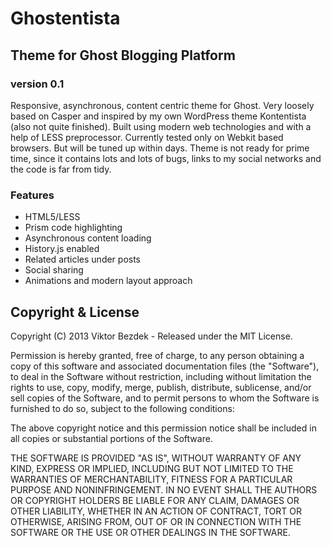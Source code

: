 # Ghostentista
## Theme for Ghost Blogging Platform
### version 0.1

Responsive, asynchronous, content centric theme for Ghost. Very loosely based on Casper and inspired by my own WordPress theme Kontentista (also not quite finished). Built using modern web technologies and with a help of LESS preprocessor. Currently tested only on Webkit based browsers. But will be tuned up within days. Theme is not ready for prime time, since it contains lots and lots of bugs, links to my social networks and the code is far from tidy.

### Features
- HTML5/LESS
- Prism code highlighting
- Asynchronous content loading
- History.js enabled
- Related articles under posts
- Social sharing
- Animations and modern layout approach

## Copyright & License

Copyright (C) 2013 Viktor Bezdek - Released under the MIT License.

Permission is hereby granted, free of charge, to any person obtaining a copy of this software and associated documentation files (the "Software"), to deal in the Software without restriction, including without limitation the rights to use, copy, modify, merge, publish, distribute, sublicense, and/or sell copies of the Software, and to permit persons to whom the Software is furnished to do so, subject to the following conditions:

The above copyright notice and this permission notice shall be included in all copies or substantial portions of the Software.

THE SOFTWARE IS PROVIDED "AS IS", WITHOUT WARRANTY OF ANY KIND, EXPRESS OR IMPLIED, INCLUDING BUT NOT LIMITED TO THE WARRANTIES OF MERCHANTABILITY, FITNESS FOR A PARTICULAR PURPOSE AND
NONINFRINGEMENT. IN NO EVENT SHALL THE AUTHORS OR COPYRIGHT HOLDERS BE LIABLE FOR ANY CLAIM, DAMAGES OR OTHER LIABILITY, WHETHER IN AN ACTION OF CONTRACT, TORT OR OTHERWISE, ARISING FROM, OUT OF OR IN CONNECTION WITH THE SOFTWARE OR THE USE OR OTHER DEALINGS IN THE SOFTWARE.
